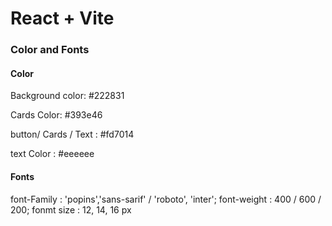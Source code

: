 # React + Vite




### Color and Fonts
#### Color
 Background color: #222831

Cards Color: #393e46

button/ Cards / Text : #fd7014

text Color : #eeeeee

#### Fonts 
font-Family : 'popins','sans-sarif' / 'roboto', 'inter';
font-weight : 400 / 600 / 200;
fonmt size : 12, 14, 16 px
 